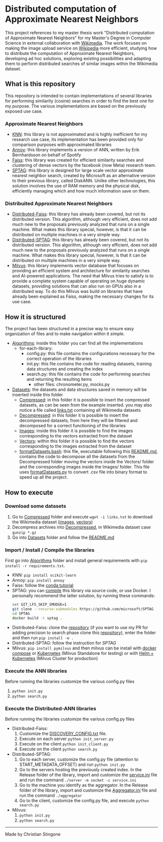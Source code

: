 # **Distributed computation of Approximate Nearest Neighbors**
This project references to my master thesis work "Distributed computation of Approximate Nearest Neighbors" for my Master's Degree in Computer Science in external collaboration with [Wikimedia](https://www.wikimedia.org/). The work focuses on making the image upload service on [Wikipedia](https://en.wikipedia.org/wiki/Main_Page) more efficient, studying how to distribute the computation of Approximate Nearest Neighbors, developing ad hoc solutions, exploring existing possibilities and adapting them to perform distributed searches of similar images within the Wikimedia dataset.

## **What is this repository**
This repository is intended to contain implementations of several libraries for performing similarity (cosine) searches in order to find the best one for my purpose. The various implementations are based on the previously exposed use case.

### **Approximate Nearest Neighbors**
 - [KNN](https://scikit-learn.org/stable/modules/generated/sklearn.neighbors.KNeighborsClassifier.html): this library is not approximated and is highly inefficient for my research use case, its implementation has been provided only for comparison purposes with approximated libraries
 - [Annoy](https://github.com/spotify/annoy): this library implements a version of ANN, written by Erik Bernhardsson on behalf of Spotify
 - [Faiss](https://github.com/facebookresearch/faiss): this library was created for efficient similarity searches and clustering of dense vectors by the facebook (now Meta) research team.
 - [SPTAG](https://github.com/microsoft/SPTAG): this library is designed for large scale vector approximate nearest neighbor search, created by Microsoft as an alternative version to their previous library, called DiskANN. Unlike other technologies, this solution involves the use of RAM memory and the physical disk, efficiently managing which and how much information save on them.

### **Distribuited Approximate Nearest Neighbors**
- [Distributed-Faiss](https://github.com/facebookresearch/distributed-faiss): this library has already been covered, but not its distributed version. This algorithm, although very efficient, does not add much new to the proposals previously analyzed that runs on a single machine. What makes this library special, however, is that it can be distributed on multiple machines in a very simple way.
- [Distributed-SPTAG](https://github.com/microsoft/SPTAG): this library has already been covered, but not its distributed version. This algorithm, although very efficient, does not add much new to the proposals previously analyzed that runs on a single machine. What makes this library special, however, is that it can be distributed on multiple machines in a very simple way.
- [Milvus](https://github.com/milvus-io/milvus): this library implements vector database that focuses on providing an efficient system and architecture for similarity searches and AI-powered applications. The need that Milvus tries to satisfy is to provide a complete system capable of operating on huge dynamic datasets, providing solutions that can also run on GPUs also in a distributed way. To do this Milvus was build on libraries that have already been explained as Faiss, making the necessary changes for its use case.

## **How it is structured**
The project has been structured in a precise way to ensure easy organization of files and to make navigation within it simple.

 - [Algorithms](https://github.com/ChriStingo/Approximate-Nearest-Neighbors-Searches/tree/main/Algorithms "Algorithms"): inside this folder you can find all the implementations
	 - for-each-library:
		 - config.py: this file contains the configurations necessary for the correct operation of the libraries
		 - init.py: this file contains the code for reading datasets, training data structures and creating the index
		 - search.py: this file contains the code for performing searches and returning the resulting items
     		 - other files: chronometer.py, mocks.py
 - [Datasets](https://github.com/ChriStingo/Approximate-Nearest-Neighbors-Searches/tree/main/Datasets "Datasets"): the datasets and data structures saved in memory will be inserted inside this folder
	 - [Compressed](https://github.com/ChriStingo/Approximate-Nearest-Neighbors-Searches/tree/main/Datasets/Compressed): in this folder it is possible to insert the compressed datasets, as can be seen from the example inserted. you may also notice a file called [links.txt](https://github.com/ChriStingo/Approximate-Nearest-Neighbors-Searches/blob/main/Datasets/Compressed/links.txt) containing all Wikimedia datasets
	 - [Decompressed](https://github.com/ChriStingo/Approximate-Nearest-Neighbors-Searches/tree/main/Datasets/Decompressed): in this folder it is possible to insert the decompressed datasets, from here they will be filtered and decomposed for a correct functioning of the libraries
	 - [Images](https://github.com/ChriStingo/Approximate-Nearest-Neighbors-Searches/tree/main/Datasets/Images): inside this folder it is possible to find the images corresponding to the vectors extracted from the dataset
	 - [Vectors](https://github.com/ChriStingo/Approximate-Nearest-Neighbors-Searches/tree/main/Datasets/Vectors): within this folder it is possible to find the vectors corresponding to the images extracted from the dataset
	 - [formatDatasets.bash](https://github.com/ChriStingo/Approximate-Nearest-Neighbors-Searches/blob/main/Datasets/formatDatasets.bash): this file, executable following this [README.md](https://github.com/ChriStingo/Approximate-Nearest-Neighbors-Searches/blob/main/Datasets/README.md), contains the code to decompose all the datasets from the Decompressed folder moving the vectors inside the Vectors/ folder and the corresponding images inside the Images/ folder. This file uses [formatDatasets.py](https://github.com/ChriStingo/Approximate-Nearest-Neighbors-Searches/blob/main/Datasets/formatDatasets.py) to convert .csv file into binary format to speed up all the project.

## **How to execute**

### **Download some datasets**

 1. Go to [Compressed](https://github.com/ChriStingo/Approximate-Nearest-Neighbors-Searches/tree/main/Datasets/Compressed) folder and execute `wget -i links.txt` to download the Wikimedia dataset ([images](https://analytics.wikimedia.org/published/datasets/one-off/caption_competition/training/image_pixels/), [vectors](https://analytics.wikimedia.org/published/datasets/one-off/caption_competition/training/resnet_embeddings/))
 2. Decompress archives into [Decompressed](https://github.com/ChriStingo/Approximate-Nearest-Neighbors-Searches/tree/main/Datasets/Decompressed), in Wikimedia dataset case `gunzip *.gz`
 3. Go into [Datasets](https://github.com/ChriStingo/Approximate-Nearest-Neighbors-Searches/tree/main/Datasets "Datasets") folder and follow the [README.md](https://github.com/ChriStingo/Approximate-Nearest-Neighbors-Searches/blob/main/Datasets/README.md)

### **Import / Install / Compile the libraries**
First go into [Algorithms](https://github.com/ChriStingo/Approximate-Nearest-Neighbors-Searches/tree/main/Algorithms "Algorithms") folder and install general requirements with `pip install -r requirements.txt`. 
 - KNN: `pip install scikit-learn`
 - Annoy: `pip install annoy`  
 - Faiss: follow the [conda tutorial](https://github.com/facebookresearch/faiss/blob/main/INSTALL.md)
 - SPTAG: you can [compile](https://github.com/microsoft/SPTAG/blob/main/README.md) this library via source code, or use Docker. I personally recommend the latter solution, by running these commands:
	```bash
 	set GIT_LFS_SKIP_SMUDGE=1 
	git clone --recurse-submodules https://github.com/microsoft/SPTAG
 	cd SPTAG
	docker build -t sptag .
	```
- Distributed-Faiss: clone the [repository](https://github.com/facebookresearch/distributed-faiss) (if you want to use my PR for adding precision to search phase clone this [repository]([https://github.com/facebookresearch/distributed-faiss](https://github.com/ChriStingo/distributed-faiss/tree/set-index-parameter))), enter the folder and then run `pip install -e .`
- Distributed-SPTAG: follow the instruction for *SPTAG*
- Milvus: `pip install pymilvus` and then milvus can be install with [docker compose](https://milvus.io/docs/install_standalone-docker.md) or [Kubernetes](https://milvus.io/docs/install_standalone-helm.md) (Milvus Standalone for testing) or with [Helm + Kubernetes](https://milvus.io/docs/install_cluster-helm.md) (Milvus Cluster for production)

### **Execute the ANN libraries**

Before running the libraries customize the various config.py files
1. `python init.py`
2. `python search.py`

### **Execute the Distributed-ANN libraries**
Before running the libraries customize the various config.py files
- Distributed-Faiss: 
	1. Customize the [DISCOVERY_CONFIG.txt]('https://github.com/ChriStingo/Distributed-computation-of-Approximate-Nearest-Neighbors/blob/main/Algorithms/Distributed-Faiss/DISCOVERY_CONFIG.txt') file.
  	2. Execute on each server `python init_server.py`
  	3. Execute on the client `python init_client.py`
  	4. Execute on the client `python search.py`
- Distributed-SPTAG:
  	1. Go to each server, customize the config.py file (attention to START_METADATA_OFFSET) and run `python init.py`
	1. Go to the servers hosting the previously created index. In the Release folder of the library, import and customize the [service.ini](https://github.com/ChriStingo/Approximate-Nearest-Neighbors-Searches/tree/main/Algorithms/Distributed-Sptag/service.ini "service.ini") file and run the command `./server -m socket -c service.ini`
	2. Go to the machine you identify as the aggregator. In the Release folder of the library, import and customize the [Aggregator.ini](https://github.com/ChriStingo/Approximate-Nearest-Neighbors-Searches/tree/main/Algorithms/Distributed-Sptag/Aggregator.ini "Aggregator.ini") file and run the command `./aggregator`
	3. Go to the client, customize the config.py file, and execute `python search.py`
- Milvus:
  	1. `python init.py`
	2. `python search.py`


---
Made by Christian Stingone
